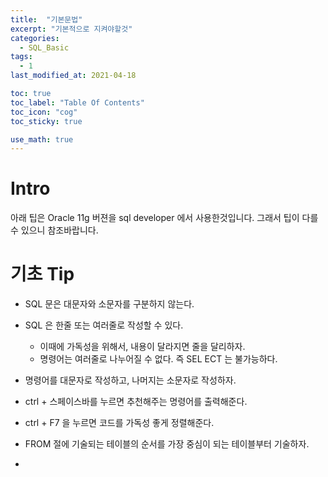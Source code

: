 ```yaml
---
title:  "기본문법"
excerpt: "기본적으로 지켜야할것"
categories:
  - SQL_Basic
tags:
  - 1
last_modified_at: 2021-04-18

toc: true
toc_label: "Table Of Contents"
toc_icon: "cog"
toc_sticky: true

use_math: true
---
```


# Intro

아래 팁은 Oracle 11g 버젼을 sql developer 에서 사용한것입니다. 그래서 팁이 다를 수 있으니 참조바랍니다.

# 기초 Tip

- SQL 문은 대문자와 소문자를 구분하지 않는다. 
- SQL 은 한줄 또는 여러줄로 작성할 수 있다.
  - 이때에 가독성을 위해서, 내용이 달라지면 줄을 달리하자.
  - 명령어는 여러줄로 나누어질 수 없다. 즉 SEL ECT 는 불가능하다. 

- 명령어를 대문자로 작성하고, 나머지는 소문자로 작성하자.
- ctrl + 스페이스바를 누르면 추천해주는 명령어를 출력해준다. 
- ctrl + F7 을 누르면 코드를 가독성 좋게 정렬해준다.

-  FROM 절에 기술되는 테이블의 순서를 가장 중심이 되는 테이블부터 기술하자.
- 